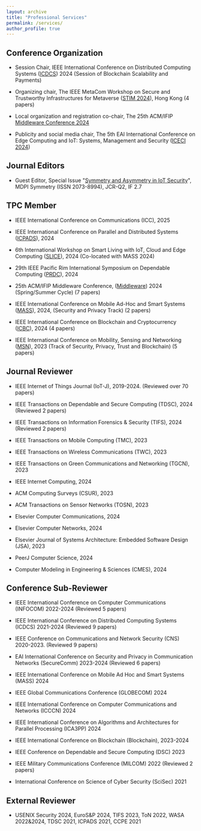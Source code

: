 ```yaml
---
layout: archive
title: "Professional Services"
permalink: /services/
author_profile: true
---
```


## Conference Organization

- Session Chair, IEEE International Conference on Distributed Computing Systems ([ICDCS](https://icdcs2024.icdcs.org/main-conference-program/)) 2024 (Session of Blockchain Scalability and Payments)

- Organizing chair, The IEEE MetaCom Workshop on Secure and Trustworthy Infrastructures for Metaverse ([STIM 2024](https://ieee-metacom.org/workshop_stim.html)), Hong Kong (4 papers)

- Local organization and registration co-chair, The 25th ACM/IFIP [Middleware Conference 2024](https://middleware-conf.github.io/2024/organizing-committee/) 
  
- Publicity and social media chair, The 5th EAI International Conference on Edge Computing and IoT: Systems, Management and Security ([ICECI 2024](https://iceci-conference.eai-conferences.org/2024/committees/))

## Journal Editors

- Guest Editor, Special Issue "[Symmetry and Asymmetry in IoT Security](https://www.mdpi.com/journal/symmetry/special_issues/I29705V1C3)", MDPI Symmetry (ISSN 2073-8994), JCR-Q2, IF 2.7

## TPC Member
- IEEE International Conference on Communications (ICC), 2025

- IEEE International Conference on Parallel and Distributed Systems ([ICPADS](https://attend.ieee.org/icpads/)), 2024

- 6th International Workshop on Smart Living with IoT, Cloud and Edge Computing ([SLICE](https://slice.iitr.ac.in/about.html)), 2024 (Co-located with MASS 2024)

- 29th IEEE Pacific Rim International Symposium on Dependable Computing ([PRDC](https://prdc.dependability.org/PRDC2024/organizing.html?id=tpc)), 2024

- 25th ACM/IFIP Middleware Conference, ([Middleware](https://middleware-conf.github.io/2024/program-committee/)) 2024 (Spring/Summer Cycle) (7 papers)
  
- IEEE International Conference on Mobile Ad-Hoc and Smart Systems ([MASS](https://sites.google.com/view/ieee-mass-2024/commitee/program-committee?authuser=0)), 2024, (Security and Privacy Track) (2 papers)

- IEEE International Conference on Blockchain and Cryptocurrency ([ICBC](https://icbc2024.ieee-icbc.org/committees/technical-committee)), 2024 (4 papers)

- IEEE International Conference on Mobility, Sensing and Networking ([MSN](https://ieee-msn.org/2023/progcom.php)), 2023 (Track of Security, Privacy, Trust and Blockchain) (5 papers)

## Journal Reviewer
- IEEE Internet of Things Journal (IoT-J), 2019-2024. (Reviewed over 70 papers)

- IEEE Transactions on Dependable and Secure Computing (TDSC), 2024 (Reviewed 2 papers)

- IEEE Transactions on Information Forensics & Security (TIFS), 2024 (Reviewed 2 papers)

- IEEE Transactions on Mobile Computing (TMC), 2023

- IEEE Transactions on Wireless Communications (TWC), 2023

- IEEE Transactions on Green Communications and Networking (TGCN), 2023

- IEEE Internet Computing, 2024

- ACM Computing Surveys (CSUR), 2023

- ACM Transactions on Sensor Networks (TOSN), 2023

- Elsevier Computer Communications, 2024

- Elsevier Computer Networks, 2024

- Elsevier Journal of Systems Architecture: Embedded Software Design (JSA), 2023

- PeerJ Computer Science, 2024

- Computer Modeling in Engineering & Sciences (CMES), 2024

  

## Conference Sub-Reviewer
- IEEE International Conference on Computer Communications (INFOCOM) 2022-2024 (Reviewed 5 papers)

- IEEE International Conference on Distributed Computing Systems (ICDCS) 2021-2024  (Reviewed 9 papers)

- IEEE Conference on Communications and Network Security (CNS) 2020-2023.  (Reviewed 9 papers)

- EAI International Conference on Security and Privacy in Communication Networks (SecureComm) 2023-2024 (Reviewed 6 papers)

- IEEE International Conference on Mobile Ad Hoc and Smart Systems (MASS) 2024

- IEEE Global Communications Conference (GLOBECOM) 2024

- IEEE International Conference on Computer Communications and Networks (ICCCN) 2024

- IEEE International Conference on Algorithms and Architectures for Parallel Processing (ICA3PP) 2024

- IEEE International Conference on Blockchain (Blockchain), 2023-2024

- IEEE Conference on Dependable and Secure Computing (DSC) 2023

- IEEE Military Communications Conference (MILCOM) 2022 (Reviewed 2 papers)

- International Conference on Science of Cyber Security (SciSec) 2021

## External Reviewer
- USENIX Security 2024, EuroS&P 2024, TIFS 2023, ToN 2022, WASA 2022&2024, TDSC 2021, ICPADS 2021, CCPE 2021

